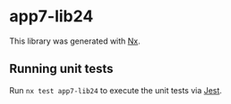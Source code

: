 # app7-lib24

This library was generated with [Nx](https://nx.dev).

## Running unit tests

Run `nx test app7-lib24` to execute the unit tests via [Jest](https://jestjs.io).
